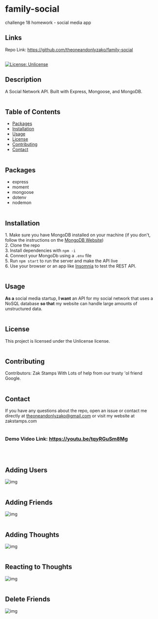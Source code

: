 # family-social<br/>
challenge 18 homework - social media app<br/>

## Links

Repo Link: https://github.com/theoneandonlyzako/family-social
<br/><br/>

[![License: Unlicense](https://img.shields.io/badge/license-Unlicense-blue.svg)](http://unlicense.org/)


## Description
A Social Network API. Built with Express, Mongoose, and MongoDB.</br><br/>


## Table of Contents 
* [Packages](#Packages)
* [Installation](#installation)
* [Usage](#usage)
* [License](#license)
* [Contributing](#contributing)
* [Contact](#contact)
</br><br/>

## Packages
- express
- moment
- mongoose
- dotenv
- nodemon
</br><br/>

## Installation
​1. Make sure you have MongoDB installed on your machine (if you don't, follow the instructions on the [MongoDB Website](https://docs.mongodb.com/manual/installation/))</br>
2. Clone the repo</br>
3. Install dependencies with `npm -i`</br>
4. Connect your MongoDb using a `.env` file </br>
5. Run `npm start` to run the server and make the API live</br>
6. Use your browser or an app like [Insomnia](https://insomnia.rest/) to test the REST API.
</br><br/>

## Usage
**As a** social media startup, **I want** an API for my social network that uses a NoSQL database **so that** my website can handle large amounts of unstructured data.
</br><br/>

## License
This project is licensed under the Unlicense license.
</br><br/>

## Contributing
​Contributors: Zak Stamps With Lots of help from our trusty 'ol friend Google.
</br><br/>

## Contact
If you have any questions about the repo, open an issue or contact me directly at theoneandonlyzako@gmail.com or visit my website at zakstamps.com
<br/><br/>

### Demo Video Link: https://youtu.be/tqyRGuSm8Mg

<br/></br>

## Adding Users

![img](./assets/NoSQL-Users.gif)<br/></br>
## Adding Friends

![img](./assets/NoSQL-Friends.gif)<br/></br>
## Adding Thoughts

![img](./assets/NoSQL-Thoughts.gif)<br/></br>
## Reacting to Thoughts

![img](./assets/NoSQL-Reactions.gif)<br/></br>
## Delete Friends

![img](./assets/NoSQL-Unfriend.gif)<br/></br>



